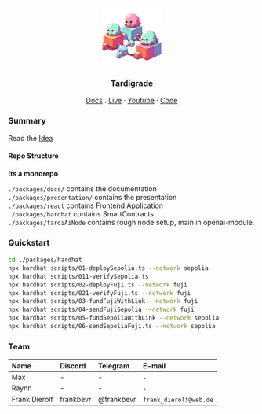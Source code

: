 <div align="center">
<img src="./packages/docs/public/taris-logo.png" alt="logo" width="120" height="120" />
</div>

<h3 align="center">Tardigrade</h3>
  <p align="center">
    <a href="https://docs.tardigrade.surge.sh">Docs</a>
    .
    <a href="https://tardigrade.surge.sh">Live</a>
    ·
    <a href="https://youtu.be/LUEmOLQZ-l8">Youtube</a>
    ·
    <a href="https://gitlab.com/constellation-hackathon-2023/frontend/scaffold-eth-2">Code</a>
  </p>
</div>

### Summary

Read the [Idea](http://presentation.tardigrade.surge.sh)

#### Repo Structure

**Its a monorepo**

`./packages/docs/` contains the documentation\
`./packages/presentation/` contains the presentation\
`./packages/react` contains Frontend Application\
`./packages/hardhat` contains SmartContracts\
`./packages/tardiAiNode` contains rough node setup, main in openai-module.

### Quickstart

```bash
cd ./packages/hardhat
npx hardhat scripts/01-deploySepolia.ts --network sepolia
npx hardhat scripts/011-verifySepolia.ts
npx hardhat scripts/02-deployFuji.ts --network fuji
npx hardhat scripts/021-verifyFuji.ts --network fuji
npx hardhat scripts/03-fundFujiWithLink --network fuji
npx hardhat scripts/04-sendFujiSepolia --network fuji
npx hardhat scripts/05-fundSepoliaWithLink --network sepolia
npx hardhat scripts/06-sendSepoliaFuji.ts --network sepolia
```

### Team

| Name          | Discord   | Telegram   | E-mail                 |
| :------------ | :-------- | :--------- | :--------------------- |
| Max           | -         | -          | `-`                    |
| Raynn         | -         | -          | `-`                    |
| Frank Dierolf | frankbevr | @frankbevr | `frank_dierolf@web.de` |
